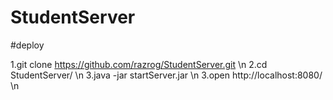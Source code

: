 # StudentServer


#deploy

1.git clone https://github.com/razrog/StudentServer.git \n
2.cd StudentServer/ \n
3.java -jar startServer.jar \n
3.open http://localhost:8080/ \n 
